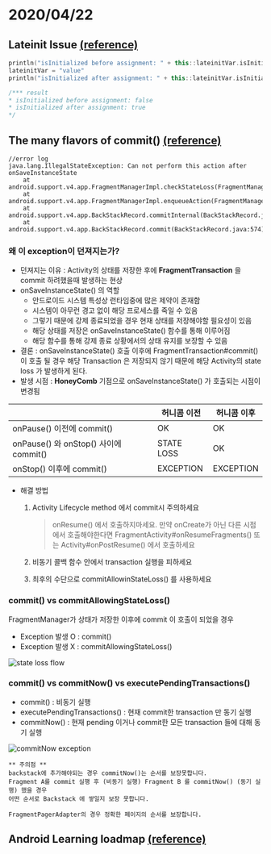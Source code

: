 # 2020/04/22 

## Lateinit Issue [(reference)](https://kotlinlang.org/docs/reference/whatsnew12.html#checking-whether-a-lateinit-var-is-initialized)

~~~kotlin
println("isInitialized before assignment: " + this::lateinitVar.isInitialized)
lateinitVar = "value"
println("isInitialized after assignment: " + this::lateinitVar.isInitialized)

/*** result
* isInitialized before assignment: false
* isInitialized after assignment: true
*/
~~~

## The many flavors of commit() [(reference)](https://medium.com/@bherbst/the-many-flavors-of-commit-186608a015b1)

~~~
//error log
java.lang.IllegalStateException: Can not perform this action after onSaveInstanceState
    at android.support.v4.app.FragmentManagerImpl.checkStateLoss(FragmentManager.java:1341)
    at android.support.v4.app.FragmentManagerImpl.enqueueAction(FragmentManager.java:1352)
    at android.support.v4.app.BackStackRecord.commitInternal(BackStackRecord.java:595)
    at android.support.v4.app.BackStackRecord.commit(BackStackRecord.java:574)
~~~
### 왜 이 exception이 던져지는가?
- 던져지는 이유 : Activity의 상태를 저장한 후에 **FragmentTransaction** 을 commit 하려했을때 발생하는 현상
- onSaveInstanceState() 의 역할
  - 안드로이드 시스템 특성상 런타임중에 많은 제약이 존재함
  - 시스템이 아무런 경고 없이 해당 프로세스를 죽일 수 있음
  - 그렇기 때문에 강제 종료되었을 경우 현재 상태를 저장해야할 필요성이 있음
  - 해당 상태를 저장은 onSaveInstanceState() 함수를 통해 이루어짐
  - 해당 함수를 통해 강제 종료 상황에서의 상태 유지를 보장할 수 있음
- 결론 : onSaveInstanceState() 호출 이후에 FragmentTransaction#commit() 이 호출 될 경우 해당 Transaction 은 저장되지 않기 때문에 해당 Activity의 state loss 가 발생하게 된다.
- 발생 시점 
: **HoneyComb** 기점으로 onSaveInstanceState() 가 호출되는 시점이 변경됨 
  
|                                         | 허니콤 이전 | 허니콤 이후 |
|-----------------------------------------|---------------|----------------|
| onPause() 이전에 commit()                 | OK            | OK             |
| onPause() 와 onStop() 사이에 commit()      | STATE LOSS    | OK             |
| onStop() 이후에 commit()                  | EXCEPTION     | EXCEPTION      |

- 해결 방법
  1. Activity Lifecycle method 에서 commit시 주의하세요

      >onResume() 에서 호출하지마세요. 
      >만약 onCreate가 아닌 다른 시점에서 호출해야한다면 FragmentActivity#onResumeFragments() 또는 Activity#onPostResume() 에서 호출하세요
    
  2. 비동기 콜백 함수 안에서 transaction 실행을 피하세요
  3. 최후의 수단으로 commitAllowinStateLoss() 를 사용하세요

### commit() vs commitAllowingStateLoss()
FragmentManager가 상태가 저장한 이후에 commit 이 호출이 되었을 경우 
- Exception 발생 O : commit()
- Exception 발생 X : commitAllowingStateLoss()

![state loss flow](https://miro.medium.com/max/1072/1*zonHInbvCUVmooJRVYRrDQ.png)
    
### commit() vs commitNow() vs executePendingTransactions()
- commit() : 비동기 실행
- executePendingTransactions() : 현재 commit한 transaction 만 동기 실행
- commitNow() : 현재 pending 이거나 commit한 모든 transaction 들에 대해 동기 실행

![commitNow exception](https://miro.medium.com/max/766/1*XN8a1LKwWHf1wzRsrYOMYQ.png)

~~~
** 주의점 **
backstack에 추가해야되는 경우 commitNow()는 순서를 보장못합니다. 
Fragment A를 commit 실행 후 (비동기 실행) Fragment B 를 commitNow() (동기 실행) 했을 경우
어떤 순서로 Backstack 에 쌓일지 보장 못합니다. 

FragmentPagerAdapter의 경우 정확한 페이지의 순서를 보장합니다. 
~~~

## Android Learning loadmap [(reference)](https://www.androidelements.com/)
